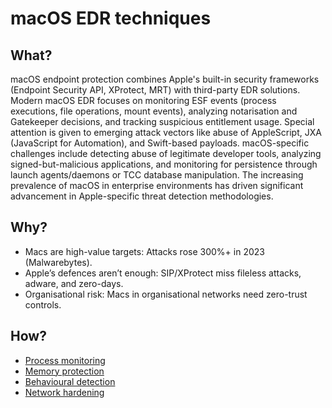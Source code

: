 # macOS EDR techniques

## What?

macOS endpoint protection combines Apple's built-in security frameworks (Endpoint Security API, XProtect, MRT) with 
third-party EDR solutions. Modern macOS EDR focuses on monitoring ESF events (process executions, file operations, 
mount events), analyzing notarisation and Gatekeeper decisions, and tracking suspicious entitlement usage. Special 
attention is given to emerging attack vectors like abuse of AppleScript, JXA (JavaScript for Automation), and 
Swift-based payloads. macOS-specific challenges include detecting abuse of legitimate developer tools, analyzing 
signed-but-malicious applications, and monitoring for persistence through launch agents/daemons or TCC database 
manipulation. The increasing prevalence of macOS in enterprise environments has driven significant advancement in 
Apple-specific threat detection methodologies.

## Why?

* Macs are high-value targets: Attacks rose 300%+ in 2023 (Malwarebytes).
* Apple’s defences aren’t enough: SIP/XProtect miss fileless attacks, adware, and zero-days.
* Organisational risk: Macs in organisational networks need zero-trust controls.

## How?

* [Process monitoring](process.md)
* [Memory protection](memory.md)
* [Behavioural detection](behavioural.md)
* [Network hardening](network.md)